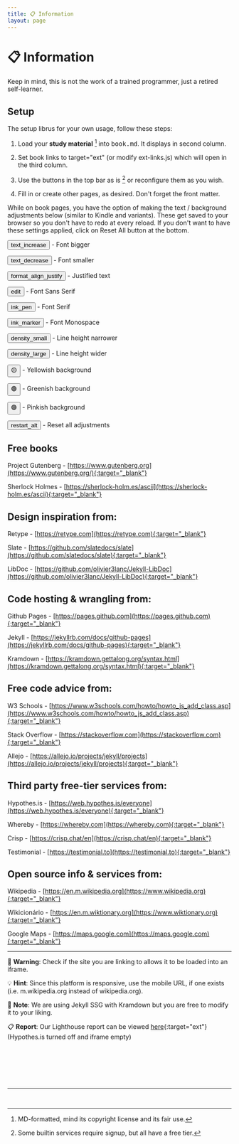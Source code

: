 ```yaml
---
title: 📋 Information
layout: page
---
```


<style>
#col2-body span.icon {position: relative; top: 7px;}
    </style>

# 📋 Information

Keep in mind, this is not the work of a trained programmer, just a retired self-learner.

## Setup

The setup librus for your own usage, follow these steps:

1. Load your **study material** [^1] into <kbd>book.md</kbd>. It displays in second column. 

2. Set book links to target="ext" (or modify ext-links.js) which will open in the third column.

3. Use the buttons in the top bar as is [^2] or reconfigure them as you wish.

4. Fill in or create other pages, as desired. Don't forget the front matter.

While on book pages, you have the option of making the text / background adjustments below (similar to Kindle and variants). These get saved to your browser so you don't have to redo at every reload. If you don't want to have these settings applied, click on Reset All button at the bottom.

<div class="p-adjust">
<p><button class="tools"><span class="icon">text_increase</span></button> - Font bigger</p>
 <p><button class="tools"><span class="icon">text_decrease</span></button> - Font smaller</p>
 <p><button class="tools"><span class="icon">format_align_justify</span></button> - Justified text</p>
 <p><button class="tools"><span class="icon">edit</span></button> - Font Sans Serif</p>
 <p><button class="tools"><span class="icon">ink_pen</span></button> - Font Serif</p>
 <p><button class="tools"><span class="icon">ink_marker</span></button> - Font Monospace</p>
 <p><button class="tools"><span class="icon">density_small</span></button> - Line height narrower</p>
 <p><button class="tools"><span class="icon">density_large</span></button> - Line height wider</p>
 <p><button class="tools"><span class="icon">🟡</span></button> - Yellowish background</p>
 <p><button class="tools"><span class="icon">🟢</span></button> - Greenish background</p>
 <p><button class="tools"><span class="icon">🟣</span></button> - Pinkish background</p>
 <p><button class="tools"><span class="icon">restart_alt</span></button> - Reset all adjustments</p>
 </div>

## Free books

Project Gutenberg - [https://www.gutenberg.org](https://www.gutenberg.org/){:target="_blank"}

Sherlock Holmes - [https://sherlock-holm.es/ascii](https://sherlock-holm.es/ascii){:target="_blank"}

## Design inspiration from: 

Retype - [https://retype.com](https://retype.com){:target="_blank"}

Slate - [https://github.com/slatedocs/slate](https://github.com/slatedocs/slate){:target="_blank"}

LibDoc - [https://github.com/olivier3lanc/Jekyll-LibDoc](https://github.com/olivier3lanc/Jekyll-LibDoc){:target="_blank"}

## Code hosting & wrangling from: 

Github Pages - [https://pages.github.com](https://pages.github.com){:target="_blank"} 

Jekyll - [https://jekyllrb.com/docs/github-pages](https://jekyllrb.com/docs/github-pages){:target="_blank"} 

Kramdown - [https://kramdown.gettalong.org/syntax.html](https://kramdown.gettalong.org/syntax.html){:target="_blank"}

## Free code advice from: 

W3 Schools - [https://www.w3schools.com/howto/howto_js_add_class.asp](https://www.w3schools.com/howto/howto_js_add_class.asp){:target="_blank"} 

Stack Overflow - [https://stackoverflow.com](https://stackoverflow.com){:target="_blank"} 

Allejo - [https://allejo.io/projects/jekyll/projects](https://allejo.io/projects/jekyll/projects){:target="_blank"}

## Third party free-tier services from: 

Hypothes.is - [https://web.hypothes.is/everyone](https://web.hypothes.is/everyone){:target="_blank"} 

Whereby - [https://whereby.com](https://whereby.com){:target="_blank"} 

Crisp - [https://crisp.chat/en](https://crisp.chat/en){:target="_blank"} 

Testimonial - [https://testimonial.to](https://testimonial.to){:target="_blank"} 

## Open source info & services from: 

Wikipedia - [https://en.m.wikipedia.org](https://www.wikipedia.org){:target="_blank"} 

Wikicionário - [https://en.m.wiktionary.org](https://www.wiktionary.org){:target="_blank"} 

Google Maps - [https://maps.google.com](https://maps.google.com){:target="_blank"}

---

🚨 **Warning**: Check if the site you are linking to allows it to be loaded into an iframe.

💡 **Hint**: Since this platform is responsive, use the mobile URL, if one exists (i.e. m.wikipedia.org instead of wikipedia.org).

📝 **Note**: We are using Jekyll SSG with Kramdown but you are free to modify it to your liking.

📋 **Report**: Our Lighthouse report can be viewed [here](./lighthouse.html){:target="ext"} (Hypothes.is turned off and iframe empty)

<p>&nbsp;</p>
<p>&nbsp;</p>
<p>&nbsp;</p>

---

[^1]: MD-formatted, mind its copyright license and its fair use.

[^2]: Some builtin services require signup, but all have a free tier.

<br>

